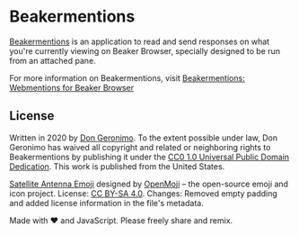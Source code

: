 # Beakermentions

[Beakermentions][1] is an application to read and send responses on what you're currently viewing on Beaker Browser, specially designed to be run from an attached pane.

For more information on Beakermentions, visit [Beakermentions: Webmentions for Beaker Browser][7]

## License

Written in 2020 by [Don Geronimo][2]. To the extent possible under law, Don Geronimo has waived all copyright and related or neighboring rights to Beakermentions by publishing it under the [CC0 1.0 Universal Public Domain Dedication][3]. This work is published from the United States.

[Satellite Antenna Emoji][4] designed by [OpenMoji][5] – the open-source emoji and icon project. License: [CC BY-SA 4.0][6]. Changes: Removed empty padding and added license information in the file's metadata.

Made with ❤️ and JavaScript. Please freely share and remix.

[1]: hyper://562c83f6d5ddfeb1778952d08606325ac63dfacd651d493a6b32f8d8a710ddb8/
[2]: hyper://9fa076bdc2a83f6d0d32ec010a71113b0d25eccf300a5eaedf72cf3326546c9a/
[3]: hyper://562c83f6d5ddfeb1778952d08606325ac63dfacd651d493a6b32f8d8a710ddb8/LICENSE
[4]: hyper://562c83f6d5ddfeb1778952d08606325ac63dfacd651d493a6b32f8d8a710ddb8/thumb.svg
[5]: https://openmoji.org/
[6]: https://creativecommons.org/licenses/by-sa/4.0/#
[7]: hyper://977da6c3040f711508fe246a22b1a1ddd5b716b16dc9ad2a744383d91d52b63a/